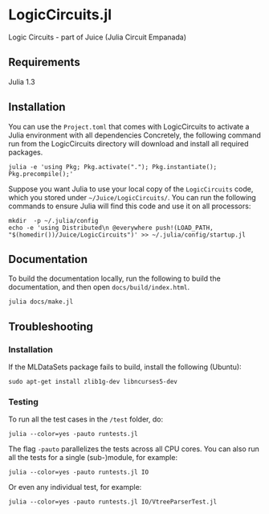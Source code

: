 # LogicCircuits.jl
Logic Circuits - part of Juice (Julia Circuit Empanada)

## Requirements

Julia 1.3

## Installation

You can use the `Project.toml` that comes with LogicCircuits to activate a Julia environment with all dependencies
Concretely, the following command run from the LogicCircuits directory will download and install all required packages.

    julia -e 'using Pkg; Pkg.activate("."); Pkg.instantiate(); Pkg.precompile();'

Suppose you want Julia to use your local copy of the `LogicCircuits` code, which you stored under `~/Juice/LogicCircuits/`.
You can run the following commands to ensure Julia will find this code and use it on all processors:
    
    mkdir  -p ~/.julia/config
    echo -e 'using Distributed\n @everywhere push!(LOAD_PATH, "$(homedir())/Juice/LogicCircuits")' >> ~/.julia/config/startup.jl

## Documentation

To build the documentation locally, run the following to build the documentation, and then open `docs/build/index.html`.

    julia docs/make.jl

## Troubleshooting

### Installation

If the MLDataSets package fails to build, install the following (Ubuntu):

  ``sudo apt-get install zlib1g-dev libncurses5-dev``

### Testing

To run all the test cases in the `/test` folder, do:

    julia --color=yes -pauto runtests.jl

The flag `-pauto` parallelizes the tests across all CPU cores.
You can also run all the tests for a single (sub-)module, for example:

    julia --color=yes -pauto runtests.jl IO

Or even any individual test, for example:

    julia --color=yes -pauto runtests.jl IO/VtreeParserTest.jl
